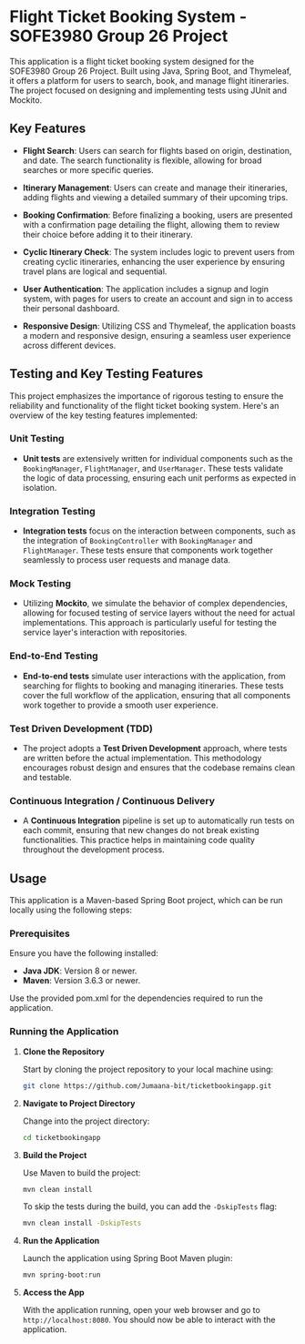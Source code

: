 # Flight Ticket Booking System - SOFE3980 Group 26 Project

This application is a flight ticket booking system designed for the SOFE3980 Group 26 Project. Built using Java, Spring Boot, and Thymeleaf, it offers a platform for users to search, book, and manage flight itineraries. The project focused on designing and implementing tests using JUnit and Mockito.

## Key Features

- **Flight Search**: Users can search for flights based on origin, destination, and date. The search functionality is flexible, allowing for broad searches or more specific queries.

- **Itinerary Management**: Users can create and manage their itineraries, adding flights and viewing a detailed summary of their upcoming trips.

- **Booking Confirmation**: Before finalizing a booking, users are presented with a confirmation page detailing the flight, allowing them to review their choice before adding it to their itinerary.

- **Cyclic Itinerary Check**: The system includes logic to prevent users from creating cyclic itineraries, enhancing the user experience by ensuring travel plans are logical and sequential.

- **User Authentication**: The application includes a signup and login system, with pages for users to create an account and sign in to access their personal dashboard.

- **Responsive Design**: Utilizing CSS and Thymeleaf, the application boasts a modern and responsive design, ensuring a seamless user experience across different devices.

## Testing and Key Testing Features

This project emphasizes the importance of rigorous testing to ensure the reliability and functionality of the flight ticket booking system. Here's an overview of the key testing features implemented:

### Unit Testing
- **Unit tests** are extensively written for individual components such as the `BookingManager`, `FlightManager`, and `UserManager`. These tests validate the logic of data processing, ensuring each unit performs as expected in isolation.

### Integration Testing
- **Integration tests** focus on the interaction between components, such as the integration of `BookingController` with `BookingManager` and `FlightManager`. These tests ensure that components work together seamlessly to process user requests and manage data.

### Mock Testing
- Utilizing **Mockito**, we simulate the behavior of complex dependencies, allowing for focused testing of service layers without the need for actual implementations. This approach is particularly useful for testing the service layer's interaction with repositories.

### End-to-End Testing
- **End-to-end tests** simulate user interactions with the application, from searching for flights to booking and managing itineraries. These tests cover the full workflow of the application, ensuring that all components work together to provide a smooth user experience.

### Test Driven Development (TDD)
- The project adopts a **Test Driven Development** approach, where tests are written before the actual implementation. This methodology encourages robust design and ensures that the codebase remains clean and testable.

### Continuous Integration / Continuous Delivery
- A **Continuous Integration** pipeline is set up to automatically run tests on each commit, ensuring that new changes do not break existing functionalities. This practice helps in maintaining code quality throughout the development process.

## Usage

This application is a Maven-based Spring Boot project, which can be run locally using the following steps:

### Prerequisites

Ensure you have the following installed:

- **Java JDK**: Version 8 or newer.
- **Maven**: Version 3.6.3 or newer.

Use the provided pom.xml for the dependencies required to run the application.

### Running the Application

1. **Clone the Repository**

    Start by cloning the project repository to your local machine using:

    ```bash
    git clone https://github.com/Jumaana-bit/ticketbookingapp.git
    ```

2. **Navigate to Project Directory**

    Change into the project directory:

    ```bash
    cd ticketbookingapp
    ```

3. **Build the Project**

    Use Maven to build the project:

    ```bash
    mvn clean install
    ```

    To skip the tests during the build, you can add the `-DskipTests` flag:

    ```bash
    mvn clean install -DskipTests
    ```

4. **Run the Application**

    Launch the application using Spring Boot Maven plugin:

    ```bash
    mvn spring-boot:run
    ```

5. **Access the App**

    With the application running, open your web browser and go to `http://localhost:8080`. You should now be able to interact with the application.
